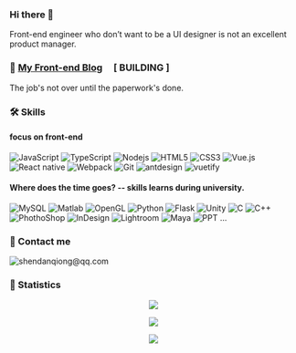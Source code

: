 ### Hi there 👋

Front-end engineer who don’t want to be a UI designer is not an excellent product manager.

<!--
**dandanDQ/dandanDQ** is a ✨ _special_ ✨ repository because its `README.md` (this file) appears on your GitHub profile.

Here are some ideas to get you started:

- 🔭 I’m currently working on ...
- 🌱 I’m currently learning ...
- 👯 I’m looking to collaborate on ...
- 🤔 I’m looking for help with ...
- 💬 Ask me about ...
- 📫 How to reach me: ...
- 😄 Pronouns: ...
- ⚡ Fun fact: ...
-->
### 💬 [My Front-end Blog](https://dandandq.github.io/front-end-blog/)   &nbsp; &nbsp;  [ BUILDING ]

The job's not over until the paperwork's done. 

### 🛠 Skills

#### focus on front-end
![JavaScript](https://img.shields.io/badge/-JavaScript-black?style=flat-square&logo=javascript)
![TypeScript](https://img.shields.io/badge/-TypeScript-007ACC?style=flat-square&logo=typescript)
![Nodejs](https://img.shields.io/badge/-Nodejs-339933?style=flat-square&logo=Node.js&logoColor=white)
![HTML5](https://img.shields.io/badge/-HTML5-E34F26?style=flat-square&logo=html5&logoColor=white)
![CSS3](https://img.shields.io/badge/-CSS3-1572B6?style=flat-square&logo=css3)
![Vue.js](https://img.shields.io/badge/-Vuejs-4FC08D?style=flat-square&logo=vue.js&logoColor=white)
![React native](https://img.shields.io/badge/-React_native-61DAFB?style=flat-square&logo=React&logoColor=white)
![Webpack](https://img.shields.io/badge/-Webpack-8DD6F9?style=flat-square&logo=Webpack&logoColor=gray)
![Git](https://img.shields.io/badge/-Git-F05032?style=flat-square&logo=git&logoColor=white)
![antdesign](https://img.shields.io/badge/-AntDesign-563D7C?style=flat-square&logo=Ant-Design)
![vuetify](https://img.shields.io/badge/-Vuetify-1867C0?style=flat-square&logo=Vuetify)

#### Where does the time goes? -- skills learns during university.

![MySQL](https://img.shields.io/badge/-MySQL-4479A1?style=flat-square&logo=MySQL&logoColor=white)
![Matlab](https://img.shields.io/badge/-Matlab-0076A8?style=flat-square&logo=Mathworks&logoColor=white)
![OpenGL](https://img.shields.io/badge/-OpenGL-5586A4?style=flat-square&logo=openGL&logoColor=white)
![Python](https://img.shields.io/badge/-Python-5586A4?style=flat-square&logo=Python&logoColor=white)
![Flask](https://img.shields.io/badge/-Flask-000000?style=flat-square&logo=Flask&logoColor=white)
![Unity](https://img.shields.io/badge/-Unity-000000?style=flat-square&logo=Unity&logoColor=white)
![C](https://img.shields.io/badge/-C-A8B9CC?style=flat-square&logo=C&logoColor=white)
![C++](https://img.shields.io/badge/-C++-00599C?style=flat-square&logo=C%2B%2B&logoColor=white)
![PhothoShop](https://img.shields.io/badge/-PhotoShop-071D34?style=flat-square&logo=Adobe-Photoshop&logoColor=54A7F8)
![InDesign](https://img.shields.io/badge/-InDesign-EE3D8F?style=flat-square&logo=Adobe-InDesign&logoColor=white)
![Lightroom](https://img.shields.io/badge/-Lightroom-31A8FF?style=flat-square&logo=Adobe-Lightroom-Classic&logoColor=white)
![Maya](https://img.shields.io/badge/-Maya-0696D7?style=flat-square&logo=Autodesk&logoColor=white)
![PPT](https://img.shields.io/badge/-PPT-B7472A?style=flat-square&logo=Microsoft-PowerPoint&logoColor=white)
...

### 💬 Contact me

![shendanqiong@qq.com](https://img.shields.io/badge/-shendanqiong@qq.com-c14438?style=flat-square&logo=Mail.Ru&logoColor=white)


### 📅 Statistics


<p align="center"> 
<a href="https://dandandq.github.io/front-end-blog/">
  <img src="https://github-readme-stats.vercel.app/api?username=dandanDQ&show_icons=true" />
</a>
</p>

<p align="center"> 
<a href="https://dandandq.github.io/front-end-blog/">
  <img src="https://github-readme-stats.vercel.app/api/top-langs/?username=dandanDQ&layout=compact" />
</a>
</p>

<p align="center"> 
  <img src="https://profile-counter.glitch.me/dandanDQ/count.svg" />
</p>